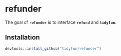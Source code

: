 
<!-- README.md is generated from README.Rmd. Please edit that file -->

# refunder

<!-- badges: start -->

<!-- badges: end -->

The goal of **`refunder`** is to interface **`refund`** and
**`tidyfun`**.

## Installation

``` r
devtools::install_github("tidyfun/refunder")
```
